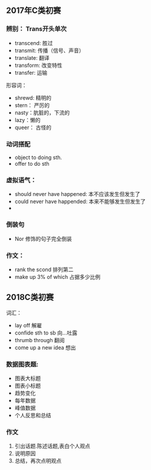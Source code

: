 ## 2017年C类初赛

### 辨别： Trans开头单次

- transcend: 胜过
- transmit: 传播（信号、声音）
- translate: 翻译
- transform: 改变特性
- transfer: 运输

形容词：

- shrewd: 精明的
- stern： 严厉的
- nasty：肮脏的，下流的
- lazy：懒的
- queer： 古怪的

### 动词搭配

- object to doing sth.
- offer to do sth

### 虚拟语气：

- should never have happened: 本不应该发生但发生了
- could never have happended: 本来不能够发生但发生了
- 



### 倒装句

- Nor 修饰的句子完全倒装





### 作文：

- rank the scond 排列第二
- make up 3% of which 占据多少比例



## 2018C类初赛

词汇：

- lay off 解雇
- confide sth to sb 向...吐露
- thrumb through 翻阅
- come up a new idea 想出





### 数据图表题:

- 图表大标题
- 图表小标题
- 趋势变化
- 每年数据
- 峰值数据
- 个人反思和总结



### 作文

1. 引出话题.陈述话题,表白个人观点
2. 说明原因
3. 总结，再次点明观点